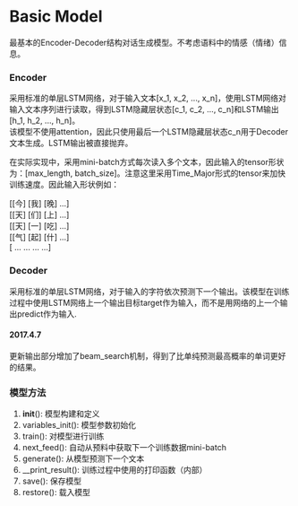 # Basic Model
最基本的Encoder-Decoder结构对话生成模型。不考虑语料中的情感（情绪）信息。
### Encoder
采用标准的单层LSTM网络，对于输入文本[x_1, x_2, ..., x_n]，使用LSTM网络对输入文本序列进行读取，得到LSTM隐藏层状态[c_1, c_2, ..., c_n]和LSTM输出[h_1, h_2, ..., h_n]。  
该模型不使用attention，因此只使用最后一个LSTM隐藏层状态c_n用于Decoder文本生成。LSTM输出被直接抛弃。

在实际实现中，采用mini-batch方式每次读入多个文本，因此输入的tensor形状为：[max_length, batch_size]。注意这里采用Time_Major形式的tensor来加快训练速度。因此输入形状例如：

[[今] [我] [晚] ...]  
[[天] [们] [上] ...]  
[[天] [一] [吃] ...]  
[[气] [起] [什] ...]  
[ ... ... ...  ...]  

### Decoder
采用标准的单层LSTM网络，对于输入的字符依次预测下一个输出。该模型在训练过程中使用LSTM网络上一个输出目标target作为输入，而不是用网络的上一个输出predict作为输入.
#### 2017.4.7  
更新输出部分增加了beam_search机制，得到了比单纯预测最高概率的单词更好的结果。

### 模型方法
1. __init__(): 模型构建和定义
2. variables_init(): 模型参数初始化
3. train(): 对模型进行训练
4. next_feed(): 自动从预料中获取下一个训练数据mini-batch
5. generate(): 从模型预测下一个文本
6. __print_result(): 训练过程中使用的打印函数（内部）
7. save(): 保存模型
8. restore(): 载入模型


